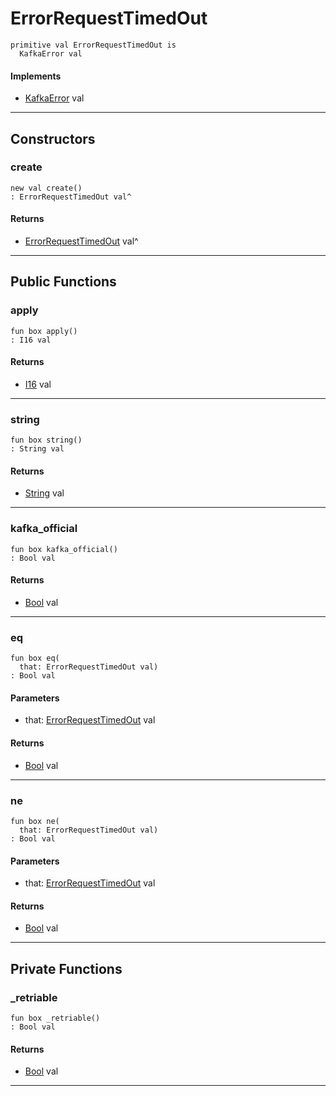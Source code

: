 # ErrorRequestTimedOut

```pony
primitive val ErrorRequestTimedOut is
  KafkaError val
```

#### Implements

* [KafkaError](pony-kafka-KafkaError) val

---

## Constructors

### create

```pony
new val create()
: ErrorRequestTimedOut val^
```

#### Returns

* [ErrorRequestTimedOut](pony-kafka-ErrorRequestTimedOut) val^

---

## Public Functions

### apply

```pony
fun box apply()
: I16 val
```

#### Returns

* [I16](builtin-I16) val

---

### string

```pony
fun box string()
: String val
```

#### Returns

* [String](builtin-String) val

---

### kafka_official

```pony
fun box kafka_official()
: Bool val
```

#### Returns

* [Bool](builtin-Bool) val

---

### eq

```pony
fun box eq(
  that: ErrorRequestTimedOut val)
: Bool val
```
#### Parameters

*   that: [ErrorRequestTimedOut](pony-kafka-ErrorRequestTimedOut) val

#### Returns

* [Bool](builtin-Bool) val

---

### ne

```pony
fun box ne(
  that: ErrorRequestTimedOut val)
: Bool val
```
#### Parameters

*   that: [ErrorRequestTimedOut](pony-kafka-ErrorRequestTimedOut) val

#### Returns

* [Bool](builtin-Bool) val

---

## Private Functions

### _retriable

```pony
fun box _retriable()
: Bool val
```

#### Returns

* [Bool](builtin-Bool) val

---

